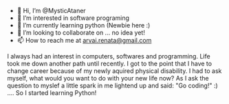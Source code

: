 - 👋 Hi, I’m @MysticAtaner
- 👀 I’m interested in software programing
- 🌱 I’m currently learning python (Newbie here :)
- 💞️ I’m looking to collaborate on ... no idea yet!
- 📫 How to reach me at arvai.renata@gmail.com               
  
I always had an interest in computers, softwares and programming. Life took me down another path until recently. 
I got to the point that I have to change career because of my newly aquired physical disability. I had to ask myself, 
what would you want to do with your new life now? As I ask the question to myslef a little spark in me lightend up and said: "Go coding!" :) .... 
So I started learning Python!  

<!---
MysticAtaner/MysticAtaner is a ✨ special ✨ repository because its `README.md` (this file) appears on your GitHub profile.
You can click the Preview link to take a look at your changes.
--->
